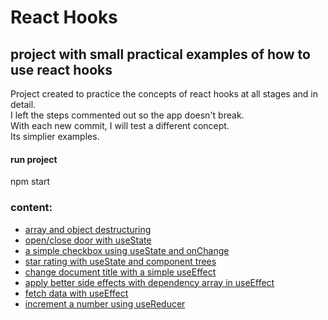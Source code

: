 # React Hooks
## project with small practical examples of how to use react hooks

Project created to practice the concepts of react hooks at all stages and in detail.<br/>
I left the steps commented out so the app doesn't break.<br/>
With each new commit, I will test a different concept.<br/>
Its simplier examples.<br/>

#### run project
npm start

### content:

- [array and object destructuring](https://github.com/Jeefelix/ReactHooks/commit/94e5c1bdaa197fd2092499f882052ed430691226)
- [open/close door with useState](https://github.com/Jeefelix/ReactHooks/commit/7e0a209625387a731d05a5f53b68abcb9cf24a73)
- [a simple checkbox using useState and onChange](https://github.com/Jeefelix/ReactHooks/commit/d39b1f42fede20f391639797877ff75774cdbea0)
- [star rating with useState and component trees](https://github.com/Jeefelix/ReactHooks/commit/8071bf5c139774df2b0655b0820bd85b59c5186e)
- [change document title with a simple useEffect](https://github.com/Jeefelix/ReactHooks/commit/a6a5bcdfcacef2b0c8cfcd556691e854ceba0ef2)
- [apply better side effects with dependency array in useEffect](https://github.com/Jeefelix/ReactHooks/commit/8a89b865a4a1803bf7cd031d550b7c7bfd8c0b9e)
- [fetch data with useEffect](https://github.com/Jeefelix/ReactHooks/commit/f95cea33ada09ac0bc66baac6ff34a7bc6b233b9)
- [increment a number using useReducer](https://github.com/Jeefelix/ReactHooks/commit/edc59825975ed5df96756da2990e2585ddc4cacd)
